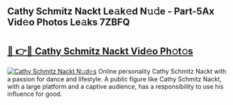 ## Cathy Schmitz Nackt Le𝚊k𝚎d N𝚞𝚍e - Part-5Ax Vid𝚎o Photos Le𝚊ks 7ZBFQ

# <h2><a href="http://fb2cxq5.evod.top/?m=Cathy+Schmitz+Nackt">🔗 👉🔴 Cathy Schmitz Nackt Vid𝚎o Ph𝚘t𝚘s</a></h2>

[![Cathy Schmitz Nackt N𝚞d𝚎s](https://i.imgur.com/8V9OHl7.gif)](http://fb2cxq5.evod.top/?m=Cathy+Schmitz+Nackt)
Online personality Cathy Schmitz Nackt with a passion for dance and lifestyle. A public figure like Cathy Schmitz Nackt, with a large platform and a captive audience, has a responsibility to use his influence for good. 
